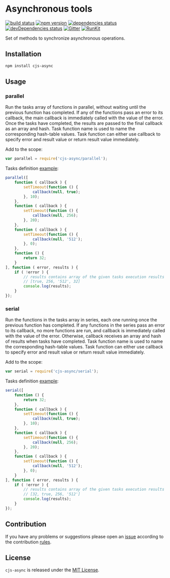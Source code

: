 Asynchronous tools
==================

[![build status](https://img.shields.io/travis/cjssdk/async.svg?style=flat-square)](https://travis-ci.org/cjssdk/async)
[![npm version](https://img.shields.io/npm/v/cjs-async.svg?style=flat-square)](https://www.npmjs.com/package/cjs-async)
[![dependencies status](https://img.shields.io/david/cjssdk/async.svg?style=flat-square)](https://david-dm.org/cjssdk/async)
[![devDependencies status](https://img.shields.io/david/dev/cjssdk/async.svg?style=flat-square)](https://david-dm.org/cjssdk/async?type=dev)
[![Gitter](https://img.shields.io/badge/gitter-join%20chat-blue.svg?style=flat-square)](https://gitter.im/DarkPark/cjssdk)
[![RunKit](https://img.shields.io/badge/RunKit-try-yellow.svg?style=flat-square)](https://runkit.com/npm/cjs-async)


Set of methods to synchronize asynchronous operations.


## Installation ##

```bash
npm install cjs-async
```


## Usage ##

### parallel ###

Run the tasks array of functions in parallel, without waiting until the previous function has completed.
If any of the functions pass an error to its callback, the main callback is immediately called with the value of the error.
Once the tasks have completed, the results are passed to the final callback as an array and hash.
Task function name is used to name the corresponding hash-table values.
Task function can either use callback to specify error and result value or return result value immediately.

Add to the scope:

```js
var parallel = require('cjs-async/parallel');
```

Tasks definition [example](https://runkit.com/5806464d34f36800145084a1/58064d8d6e03a80014553cd3):

```js
parallel([
    function ( callback ) {
        setTimeout(function () {
            callback(null, true);
        }, 10);
    },
    function ( callback ) {
        setTimeout(function () {
            callback(null, 256);
        }, 20);
    },
    function ( callback ) {
        setTimeout(function () {
            callback(null, '512');
        }, 0);
    },
    function () {
        return 32;
    }
], function ( error, results ) {
    if ( !error ) {
        // results contains array of the given tasks execution results
        // [true, 256, '512', 32]
        console.log(results);
    }
});
```

### serial ###

Run the functions in the tasks array in series, each one running once the previous function has completed.
If any functions in the series pass an error to its callback, no more functions are run,
and callback is immediately called with the value of the error.
Otherwise, callback receives an array and hash of results when tasks have completed.
Task function name is used to name the corresponding hash-table values.
Task function can either use callback to specify error and result value or return result value immediately.

Add to the scope:

```js
var serial = require('cjs-async/serial');
```

Tasks definition [example](https://runkit.com/5806464d34f36800145084a1/58075c744340a6001486f275):

```js
serial([
    function () {
        return 32;
    },
    function ( callback ) {
        setTimeout(function () {
            callback(null, true);
        }, 10);
    },
    function ( callback ) {
        setTimeout(function () {
            callback(null, 256);
        }, 20);
    },
    function ( callback ) {
        setTimeout(function () {
            callback(null, '512');
        }, 0);
    }
], function ( error, results ) {
    if ( !error ) {
        // results contains array of the given tasks execution results
        // [32, true, 256, '512']
        console.log(results);
    }
});
```


## Contribution ##

If you have any problems or suggestions please open an [issue](https://github.com/cjssdk/async/issues)
according to the contribution [rules](.github/contributing.md).


## License ##

`cjs-async` is released under the [MIT License](license.md).
